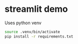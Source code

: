 # streamlit demo

Uses python venv

```bash
source .venv/bin/activate
pip install -r requirements.txt
```